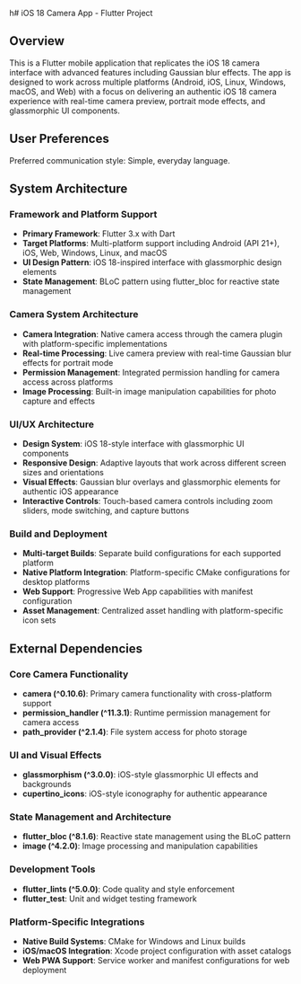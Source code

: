 h# iOS 18 Camera App - Flutter Project

## Overview
This is a Flutter mobile application that replicates the iOS 18 camera interface with advanced features including Gaussian blur effects. The app is designed to work across multiple platforms (Android, iOS, Linux, Windows, macOS, and Web) with a focus on delivering an authentic iOS 18 camera experience with real-time camera preview, portrait mode effects, and glassmorphic UI components.

## User Preferences
Preferred communication style: Simple, everyday language.

## System Architecture

### Framework and Platform Support
- **Primary Framework**: Flutter 3.x with Dart
- **Target Platforms**: Multi-platform support including Android (API 21+), iOS, Web, Windows, Linux, and macOS
- **UI Design Pattern**: iOS 18-inspired interface with glassmorphic design elements
- **State Management**: BLoC pattern using flutter_bloc for reactive state management

### Camera System Architecture
- **Camera Integration**: Native camera access through the camera plugin with platform-specific implementations
- **Real-time Processing**: Live camera preview with real-time Gaussian blur effects for portrait mode
- **Permission Management**: Integrated permission handling for camera access across platforms
- **Image Processing**: Built-in image manipulation capabilities for photo capture and effects

### UI/UX Architecture
- **Design System**: iOS 18-style interface with glassmorphic UI components
- **Responsive Design**: Adaptive layouts that work across different screen sizes and orientations
- **Visual Effects**: Gaussian blur overlays and glassmorphic elements for authentic iOS appearance
- **Interactive Controls**: Touch-based camera controls including zoom sliders, mode switching, and capture buttons

### Build and Deployment
- **Multi-target Builds**: Separate build configurations for each supported platform
- **Native Platform Integration**: Platform-specific CMake configurations for desktop platforms
- **Web Support**: Progressive Web App capabilities with manifest configuration
- **Asset Management**: Centralized asset handling with platform-specific icon sets

## External Dependencies

### Core Camera Functionality
- **camera (^0.10.6)**: Primary camera functionality with cross-platform support
- **permission_handler (^11.3.1)**: Runtime permission management for camera access
- **path_provider (^2.1.4)**: File system access for photo storage

### UI and Visual Effects
- **glassmorphism (^3.0.0)**: iOS-style glassmorphic UI effects and backgrounds
- **cupertino_icons**: iOS-style iconography for authentic appearance

### State Management and Architecture
- **flutter_bloc (^8.1.6)**: Reactive state management using the BLoC pattern
- **image (^4.2.0)**: Image processing and manipulation capabilities

### Development Tools
- **flutter_lints (^5.0.0)**: Code quality and style enforcement
- **flutter_test**: Unit and widget testing framework

### Platform-Specific Integrations
- **Native Build Systems**: CMake for Windows and Linux builds
- **iOS/macOS Integration**: Xcode project configuration with asset catalogs
- **Web PWA Support**: Service worker and manifest configurations for web deployment
